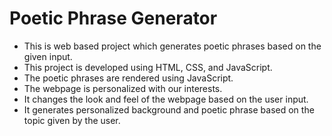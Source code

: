 # Poetic Phrase Generator
- This is web based project which generates poetic phrases based on the given input.
- This project is developed using HTML, CSS, and JavaScript.
- The poetic phrases are rendered using JavaScript.
- The webpage is personalized with our interests.
- It changes the look and feel of the webpage based on the user input.
- It generates personalized background and poetic phrase based on the topic given by the user.


